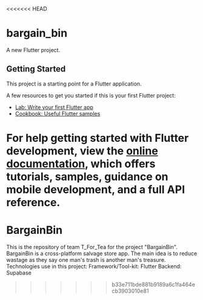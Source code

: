 <<<<<<< HEAD
# bargain_bin

A new Flutter project.

## Getting Started

This project is a starting point for a Flutter application.

A few resources to get you started if this is your first Flutter project:

- [Lab: Write your first Flutter app](https://docs.flutter.dev/get-started/codelab)
- [Cookbook: Useful Flutter samples](https://docs.flutter.dev/cookbook)

For help getting started with Flutter development, view the
[online documentation](https://docs.flutter.dev/), which offers tutorials,
samples, guidance on mobile development, and a full API reference.
=======
# BargainBin
This is the repository of team T_For_Tea for the project "BargainBin".
BargainBin is a cross-platform salvage store app. The main idea is to reduce wastage as they say one man's trash is another man's treasure. 
Technologies use in this project:
  Framework/Tool-kit: Flutter
  Backend: Supabase 
>>>>>>> b33e711bde881b9189a6c1fa464ecb3903010e81
